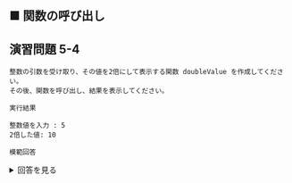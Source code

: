 ## ■ 関数の呼び出し

## 演習問題 5-4

```
整数の引数を受け取り、その値を2倍にして表示する関数 doubleValue を作成してください。
その後、関数を呼び出し、結果を表示してください。
```

`実行結果`

```
整数値を入力 : 5
2倍した値: 10
```

`模範回答`
<details>
<summary>回答を見る</summary>

```c
#include <stdio.h>

void doubleValue(int num) {
    num *= 2;
    printf("2倍した値: %d\n", num);
}

main()
{
    int number = 0;
    printf("整数値を入力 : ");
    scanf("%d", &number);

    doubleValue(number);
}
```
</details>
